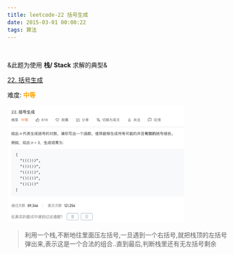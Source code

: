 ```yaml
---
title: leetcode-22 括号生成
date: 2015-03-01 00:00:22
tags: 算法
---
```


<br>

&此题为使用  **栈/ Stack** 求解的典型&


[22. 括号生成](https://leetcode-cn.com/problems/generate-parentheses/)

难度:  <font color="orange">**中等**</font>



<img src="leetcode-22-括号生成/1.png" width = 80% height = 50% />


<br>



> 利用一个栈,不断地往里面压左括号,一旦遇到一个右括号,就把栈顶的左括号弹出来,表示这是一个合法的组合..直到最后,判断栈里还有无左括号剩余